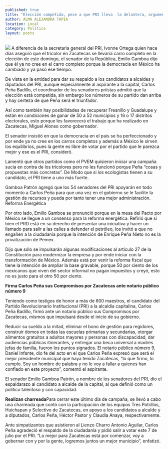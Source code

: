 ```yaml
---
published: true
title: "Elección competida, pese a que PRI lleva  la delantera, argumenta Emilio Gamboa"
author: ALMA ALEJANDRA TAPIA
location: Local
category: Política
layout: posts
---
```


![](http://i.imgur.com/H22uQrEm.jpg)
A diferencia de la secretaria general del PRI, Ivonne Ortega quien hace días aseguró que el tricolor en Zacatecas se llevaría carro completo en la elección de este domingo, el senador de la República, Emilio Gamboa dijo que él ya no cree en el carro completo porque la democracia en México ha cambiado y ya pasó ese tiempo.

De vista en la entidad para dar su respaldo a los candidatos a alcaldes y diputados del PRI, aunque especialmente al aspirante a la capital, Carlos Peña Badillo, el coordinador de los senadores priístas admitió que la elección está competida, sin embargo los números de su partido dan arriba y hay certeza de que Peña será el triunfador.

Así como también hay posibilidades de recuperar Fresnillo y Guadalupe y están en condiciones de ganar de 50 a 52 municipios y 16 o 17 distritos electorales, esto porque les favorecerá el trabajo que ha realizado en Zacatecas, Miguel Alonso como gobernador.

El senador insistió en que la democracia en el país se ha perfeccionado y por ende ya no cree en los carros completos y además a México le sirven los equilibrios, pues la gente es libre de votar por el partido que le parezca mejor y ese es el PRI, consideró. 

Lamentó que otros partidos como el PVEM quisieron iniciar una campaña sucia en contra de los tricolores pero no les funcionó porque Peña “cosas y propuestas más concretas”. De Modo que si los ecologistas tienen a su candidato, el PRI tiene a uno más fuerte. 

Gamboa Patrón agregó que los 54 senadores del PRI apoyarán en todo momento a Carlos Peña para que una vez en el gobierno se le facilite la gestión de recursos y pueda por tanto tener una mejor administración. 
Reforma Energética

Por otro lado, Emilio Gamboa  se pronunció porque en la mesa del Pacto por México se llegue a un consenso para la reforma energética. Refirió que si bien el PRD está en su derecho de presentar una iniciativa y hacer un llamado para salir a las calles a defender el petróleo, los invitó a que no engañen a la ciudadanía porque la intención de Enrique Peña Nieto no es la privatización de Pemex.

Dijo que sólo se impulsarán algunas modificaciones al artículo 27 de la Constitución para modernizar la empresa y por ende iniciar con la transformación de México. Además está por venir la reforma fiscal que tiene la intención de ampliar la base gravable, porque 50 por ciento de los mexicanos que viven del sector informal no pagan impuestos y creyó, esto no es justo para el otro 50 por ciento.

**Firma Carlos Peña sus Compromisos por Zacatecas ante notario público número 9**

Teniendo como testigos de honor a más de 600 maestros, el candidato del Partido Revolucionario Institucional (PRI) a la alcaldía capitalina, Carlos Peña Badillo, firmó ante un notario público sus Compromisos por Zacatecas, mismos que impulsará desde el inicio de su gobierno.

Reducir su sueldo a la mitad, eliminar el bono de gestión para regidores, construir domos en todas las escuelas primarias y secundarias, otorgar alimentos gratuitos a adultos mayores y personas con discapacidad, dar audiencias públicas itinerantes, y entregar una beca universal a madres jefas de familia, fueron los puntos signados.
El notario público número 9, Daniel Infante, dio fe del acto en el que Carlos Peña expresó que será el mejor presidente municipal que haya tenido Zacatecas, “lo que firmo, lo cumplo. Soy un hombre de palabra y no le voy a fallar a quienes han confiado en este proyecto”, comentó el aspirante.

El senador Emilio Gamboa Patrón, a nombre de los senadores del PRI, dio el espaldarazo al candidato a alcalde de la capital, al que definió como un político talentoso y con capacidad.

**Realizan charreada**Para cerrar este último día de campaña, se llevó a cabo una charreada que contó con la participación de los equipos Tres Potrillos, Huichapan y Selectivo de Zacatecas, en apoyo a los candidatos a alcalde y a diputados, Carlos Peña, Héctor Pastor y Claudia Anaya, respectivamente.

Ante simpatizantes que asistieron al Lienzo Charro Antonio Aguilar, Carlos Peña agradeció el respaldo de la ciudadanía y pidió salir a votar este 7 de julio por el PRI. “Lo mejor para Zacatecas está por comenzar, voy a gobernar con y por la gente, logremos juntos un mejor municipio”, enfatizó.
